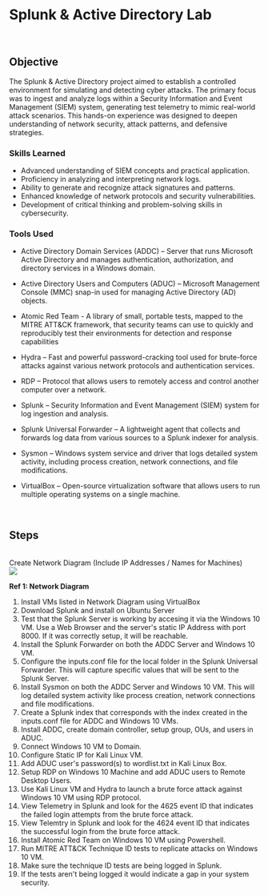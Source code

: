 # Splunk & Active Directory Lab
<br>

## Objective

The Splunk & Active Directory project aimed to establish a controlled environment for simulating and detecting cyber attacks. The primary focus was to ingest and analyze logs within a Security Information and Event Management (SIEM) system, generating test telemetry to mimic real-world attack scenarios. This hands-on experience was designed to deepen understanding of network security, attack patterns, and defensive strategies.

### Skills Learned

- Advanced understanding of SIEM concepts and practical application.
- Proficiency in analyzing and interpreting network logs.
- Ability to generate and recognize attack signatures and patterns.
- Enhanced knowledge of network protocols and security vulnerabilities.
- Development of critical thinking and problem-solving skills in cybersecurity.

### Tools Used

- Active Directory Domain Services (ADDC) – Server that runs Microsoft Active Directory and manages authentication, authorization, and directory services in a Windows domain.

- Active Directory Users and Computers (ADUC) – Microsoft Management Console (MMC) snap-in used for managing Active Directory (AD) objects.

- Atomic Red Team - A library of small, portable tests, mapped to the MITRE ATT&CK framework, that security teams can use to quickly and reproducibly test their environments for detection and response capabilities

- Hydra – Fast and powerful password-cracking tool used for brute-force attacks against various network protocols and authentication services.

- RDP – Protocol that allows users to remotely access and control another computer over a network.

- Splunk – Security Information and Event Management (SIEM) system for log ingestion and analysis.

- Splunk Universal Forwarder – A lightweight agent that collects and forwards log data from various sources to a Splunk indexer for analysis.

- Sysmon – Windows system service and driver that logs detailed system activity, including process creation, network connections, and file modifications.

- VirtualBox – Open-source virtualization software that allows users to run multiple operating systems on a single machine.

<br>

## Steps
<br> 
<div>
Create Network Diagram (Include IP Addresses / Names for Machines)
  <br>
   <img src="https://i.imgur.com/X9VzTIN.png" />

**Ref 1: Network Diagram**

1) Install VMs listed in Network Diagram using VirtualBox
2) Download Splunk and install on Ubuntu Server
3) Test that the Splunk Server is working by accesing it via the Windows 10 VM. Use a Web Browser and the server's static IP Address with port 8000. If it was correctly setup, it will be reachable. 
4) Install the Splunk Forwarder on both the ADDC Server and Windows 10 VM.
5) Configure the inputs.conf file for the local folder in the Splunk Universal Forwarder. This will capture specific values that will be sent to the Splunk Server.
6) Install Sysmon on both the ADDC Server and Windows 10 VM. This will log detailed system activity like process creation, network connections and file modifications.
7) Create a Splunk index that corresponds with the index created in the inputs.conf file for ADDC and Windows 10 VMs.
8) Install ADDC, create domain controller, setup group, OUs, and users in ADUC.
9) Connect Windows 10 VM to Domain.
10) Configure Static IP for Kali Linux VM.
11) Add ADUC user's password(s) to wordlist.txt in Kali Linux Box.
12) Setup RDP on Windows 10 Machine and add ADUC users to Remote Desktop Users.
13) Use Kali Linux VM and Hydra to launch a brute force attack against Windows 10 VM using RDP protocol.
14) View Telemetry in Splunk and look for the 4625 event ID that indicates the failed login attempts from the brute force attack.
15) View Telemtry in Splunk and look for the 4624 event ID that indicates the successful login from the brute force attack.
16) Install Atomic Red Team on Windows 10 VM using Powershell.
17) Run MITRE ATT&CK Technique ID tests to replicate attacks on Windows 10 VM.
18) Make sure the technique ID tests are being logged in Splunk.
19) If the tests aren't being logged it would indicate a gap in your system security.
  
</div>



